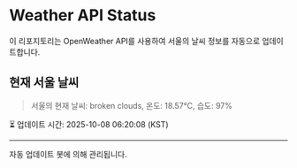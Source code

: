 
# Weather API Status

이 리포지토리는 OpenWeather API를 사용하여 서울의 날씨 정보를 자동으로 업데이트합니다.

## 현재 서울 날씨
> 서울의 현재 날씨: broken clouds, 온도: 18.57°C, 습도: 97%

⏳ 업데이트 시간: 2025-10-08 06:20:08 (KST)

---
자동 업데이트 봇에 의해 관리됩니다.
